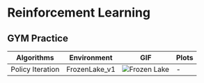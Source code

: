 # Reinforcement Learning

## GYM Practice

| Algorithms      | Environment  | GIF | Plots |
|---------------|---------------------------|----------------|-------|
| Policy Iteration | FrozenLake_v1 | ![Frozen Lake]() | - |
